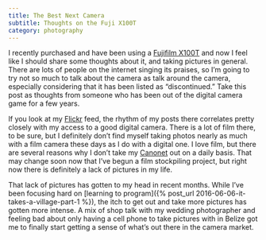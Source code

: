 ```yaml
---
title: The Best Next Camera
subtitle: Thoughts on the Fuji X100T
category: photography
---
```

I recently purchased and have been using a [Fujifilm X100T](http://www.fujifilm.com/products/digital_cameras/x/fujifilm_x100t/) and now I feel like I should share some thoughts about it, and taking pictures in general.<!-- more --> There are lots of people on the internet singing its praises, so I’m going to try not so much to talk about the camera as talk around the camera, especially considering that it has been listed as “discontinued.” Take this post as thoughts from someone who has been out of the digital camera game for a few years.

If you look at my [Flickr](https://www.flickr.com/photos/linkie0) feed, the rhythm of my posts there correlates pretty closely with my access to a good digital camera. There is a lot of film there, to be sure, but I definitely don’t find myself taking photos nearly as much with a film camera these days as I do with a digital one. I love film, but there are several reasons why I don’t take my [Canonet](https://www.flickr.com/photos/linkie0/albums/72157612663765460) out on a daily basis. That may change soon now that I’ve begun a film stockpiling project, but right now there is definitely a lack of pictures in my life.

That lack of pictures has gotten to my head in recent months. While I’ve been focusing hard on [learning to program]({% post_url 2016-06-06-it-takes-a-village-part-1 %}), the itch to get out and take more pictures has gotten more intense. A mix of shop talk with my wedding photographer and feeling bad about only having a cell phone to take pictures with in Belize got me to finally start getting a sense of what’s out there in the camera market.
